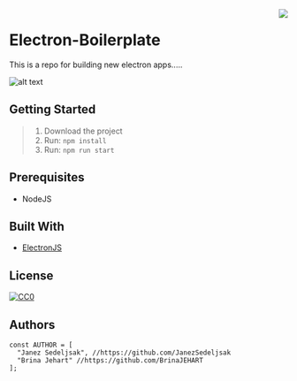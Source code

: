 <img src="https://github.com/matiassingers/awesome-readme/blob/master/icon.png" align="right" />

# Electron-Boilerplate

This is a repo for building new electron apps.....

![alt text](https://github.com/JanezSedeljsak/electron-boilerplate/blob/master/desc_img.png)

## Getting Started

> 1. Download the project</br>
> 2. Run: ```npm install```</br>
> 5. Run: ```npm run start```

## Prerequisites

* NodeJS 

## Built With
* [ElectronJS](https://electronjs.org)

## License

[![CC0](https://licensebuttons.net/p/zero/1.0/88x31.png)](https://creativecommons.org/publicdomain/zero/1.0/)

## Authors

```JS
const AUTHOR = [
  "Janez Sedeljsak", //https://github.com/JanezSedeljsak
  "Brina Jehart" //https://github.com/BrinaJEHART
];
```

